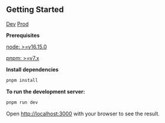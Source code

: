 ## Getting Started

[Dev](https://app-dev.hashinsert.com/)
[Prod](https://app.hashinsert.com)

**Prerequisites**

[node: >=v16.15.0](https://nodejs.org/en/download/)

[pnpm: >=v7.x](https://pnpm.io/)

**Install dependencies**

```bash
pnpm install
```

**To run the development server:**

```bash
pnpm run dev
```

Open [http://localhost:3000](http://localhost:3000) with your browser to see the result.
